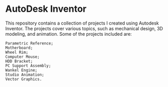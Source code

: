 # AutoDesk Inventor
This repository contains a collection of projects I created using Autodesk Inventor. The projects cover various topics, such as mechanical design, 3D modeling, and animation. Some of the projects included are:

    Parametric Reference;
    Motherboard;
    Wheel Rim;
    Computer Mouse;
    HDD Bracket;
    PC Support Assembly;
    Wankel Engine;
    Studio Animation;
    Vector Graphics.
